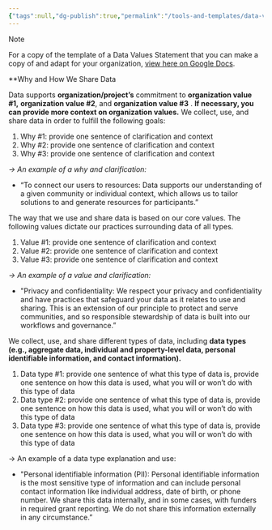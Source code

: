 ```yaml
---
{"tags":null,"dg-publish":true,"permalink":"/tools-and-templates/data-values-statement-template/","dgPassFrontmatter":true}
---
```



> [!NOTE]
>  For a copy of the template of a Data Values Statement that you can make a copy of and adapt for your organization, [view here on Google Docs](https://docs.google.com/document/d/1_Z4AzUOVpXllvzrhL-8iWfNE2q70XBjojI8_2or7cIs/edit?usp=sharing). 

**Why and How We Share Data 

Data supports **organization/project’s** commitment to **organization value #1,** **organization value #2**, and **organization value #3** . **If necessary, you can provide more context on organization values.** We collect, use, and share data in order to fulfill the following goals:

1. Why #1: provide one sentence of clarification and context
2. Why #2: provide one sentence of clarification and context
3. Why #3: provide one sentence of clarification and context

*→ An example of a why and clarification:* 
- “To connect our users to resources: Data supports our understanding of a given community or individual context, which allows us to tailor solutions to and generate resources for participants.”


The way that we use and share data is based on our core values. The following values dictate our practices surrounding data of all types. 

1. Value #1: provide one sentence of clarification and context
2. Value #2: provide one sentence of clarification and context
3. Value #3: provide one sentence of clarification and context

*→ An example of a value and clarification:* 
- "Privacy and confidentiality: We respect your privacy and confidentiality and have practices that safeguard your data as it relates to use and sharing. This is an extension of our principle to protect and serve communities, and so responsible stewardship of data is built into our workflows and governance.”


We collect, use, and share different types of data, including **data types (e.g., aggregate data, individual and property-level data, personal identifiable information, and contact information).** 

1. Data type #1: provide one sentence of what this type of data is, provide one sentence on how this data is used, what you will or won’t do with this type of data
2. Data type #2: provide one sentence of what this type of data is, provide one sentence on how this data is used, what you will or won’t do with this type of data
3. Data type #3: provide one sentence of what this type of data is, provide one sentence on how this data is used, what you will or won’t do with this type of data

  

→ An example of a data type explanation and use: 
- "Personal identifiable information (PII): Personal identifiable information is the most sensitive type of information and can include personal contact information like individual address, date of birth, or phone number. We share this data internally, and in some cases, with funders in required grant reporting. We do not share this information externally in any circumstance.”